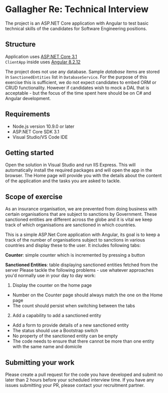 # Gallagher Re: Technical Interview

The project is an ASP.NET Core application with Angular to test basic technical skills of the candidates for Software Engineering positions.

## Structure
Application uses [ASP.NET Core 3.1](https://docs.microsoft.com/en-gb/aspnet/core/web-api/?view=aspnetcore-3.1)  
`ClientApp` inside uses [Angular 8.2.12](https://v8.angular.io/docs)

The project does not use any database. Sample _database_ items are stored in `SanctionedEntities` list in `DatabaseService`. For the purpose of this exercise this is sufficient, we do not expect candidates to embed ORM or CRUD functionality. However if candidates wish to mock a DAL that is acceptable - but the focus of the time spent here should be on C# and Angular development.

## Requirements
- Node.js version 10.9.0 or later
- ASP.NET Core SDK 3.1
- Visual Studio/VS Code IDE

## Getting started
Open the solution in Visual Studio and run IIS Express. This will automatically install the required packages and will open the app in the browser. The Home page will provide you with the details about the content of the application and the tasks you are asked to tackle.

## Scope of exercise
As an insurance organisation, we are prevented from doing business with certain organisations that are subject to sanctions by Government. These sanctioned entities are different across the globe and it is vital we keep track of which organisations are sanctioned in which countries.

This is a simple ASP.Net Core application with Angular, its goal is to keep a track of the number of organisations subject to sanctions in various countries and display these to the user. It includes following tabs:

**Counter**: simple counter which is incremented by pressing a button

**Sanctioned Entities**: table displaying sanctioned entities fetched from the server
Please tackle the following problems - use whatever approaches you'd normally use in your day to day work:

1. Display the counter on the home page
* Number on the Counter page should always match the one on the Home page
* The count should persist when switching between the tabs
2. Add a capability to add a sanctioned entity
* Add a form to provide details of a new sanctioned entity
* The status should use a Bootstrap switch
* No property of the sanctioned entity can be empty
* The code needs to ensure that there cannot be more than one entity with the same name and domicile

## Submitting your work
Please create a pull request for the code you have developed and submit no later than 2 hours before your scheduled interview time. If you have any issues submitting your PR, please contact your recruitment partner.
